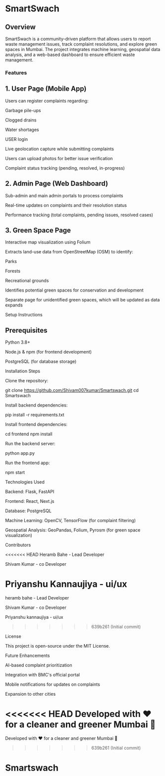 <h1>SmartSwach</h1>

<h2>Overview</h2>

SmartSwach is a community-driven platform that allows users to report waste management issues, track complaint resolutions, and explore green spaces in Mumbai. The project integrates machine learning, geospatial data analysis, and a web-based dashboard to ensure efficient waste management.

<h3>Features</h3>

<h2>1. User Page (Mobile App)</h2>

Users can register complaints regarding:

Garbage pile-ups

Clogged drains

Water shortages

USER login

Live geolocation capture while submitting complaints

Users can upload photos for better issue verification

Complaint status tracking (pending, resolved, in-progress)

<h2>2. Admin Page (Web Dashboard)</h2>

Sub-admin and main admin portals to process complaints

Real-time updates on complaints and their resolution status

Performance tracking (total complaints, pending issues, resolved cases)

<h2>3. Green Space Page</h2>

Interactive map visualization using Folium

Extracts land-use data from OpenStreetMap (OSM) to identify:

Parks

Forests

Recreational grounds

Identifies potential green spaces for conservation and development

Separate page for unidentified green spaces, which will be updated as data expands

Setup Instructions

<h2>Prerequisites</h2>

Python 3.8+

Node.js & npm (for frontend development)

PostgreSQL (for database storage)

Installation Steps

Clone the repository:

git clone https://github.com/Shivam007kumar/Smartswach.git
cd Smartswach

Install backend dependencies:

pip install -r requirements.txt

Install frontend dependencies:

cd frontend
npm install

Run the backend server:

python app.py

Run the frontend app:

npm start

Technologies Used

Backend: Flask, FastAPI

Frontend: React, Next.js

Database: PostgreSQL

Machine Learning: OpenCV, TensorFlow (for complaint filtering)

Geospatial Analysis: GeoPandas, Folium, Pyrosm (for green space visualization)

Contributors

<<<<<<< HEAD
Heramb Bahe - Lead Developer

Shivam Kumar - co Developer

Priyanshu Kannaujiya - ui/ux
=======
heramb bahe - Lead Developer

Shivam Kumar - co Developer

Priyanshu kannaujiya - ui/ux
>>>>>>> 639b261 (Initial commit)


License

This project is open-source under the MIT License.

Future Enhancements

AI-based complaint prioritization

Integration with BMC's official portal

Mobile notifications for updates on complaints

Expansion to other cities

<<<<<<< HEAD
Developed with ❤ for a cleaner and greener Mumbai 🌱
=======
Developed with ❤️ for a cleaner and greener Mumbai 🌱
>>>>>>> 639b261 (Initial commit)

# Smartswach
